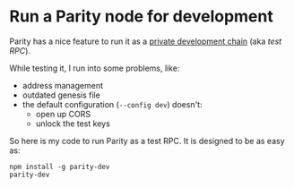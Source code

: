 # Run a Parity node for development
Parity has a nice feature to run it as a [private development chain][parity:devchain] (aka *test RPC*).

While testing it, I run into some problems, like:
- address management
- outdated genesis file
- the default configuration (`--config dev`) doesn't:
  - open up CORS
  - unlock the test keys

So here is my code to run Parity as a test RPC. It is designed to be as easy as:

```
npm install -g parity-dev
parity-dev
```


[parity:devchain]: https://wiki.parity.io/Private-development-chain
